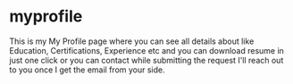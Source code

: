 # myprofile
This is my My Profile page where you can see all details about like Education, Certifications, Experience etc and you can download resume in just one click or you can contact while submitting the request I'll reach out to you once I get the email from your side.
